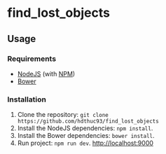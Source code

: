 # find_lost_objects
## Usage
### Requirements
* [NodeJS](http://nodejs.org/) (with [NPM](https://www.npmjs.org/))
* [Bower](http://bower.io)

### Installation
1. Clone the repository: `git clone https://github.com/hdthuc93/find_lost_objects`
2. Install the NodeJS dependencies: `npm install`.
3. Install the Bower dependencies: `bower install`.
4. Run project: `npm run dev`.
[http://localhost:9000](http://localhost:9000)
